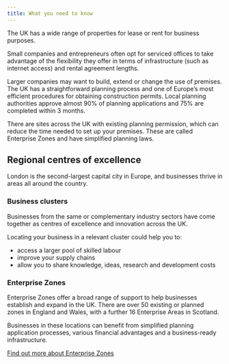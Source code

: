 ```yaml
---
title: What you need to know
---
```


The UK has a wide range of properties for lease or rent for business purposes.

Small companies and entrepreneurs often opt for serviced offices to take advantage of the flexibility they offer in terms of infrastructure (such as internet access) and rental agreement lengths. 
 
Larger companies may want to build, extend or change the use of premises. The UK has a straightforward planning process and one of Europe’s most efficient procedures for obtaining construction permits. Local planning authorities approve almost 90% of planning applications and 75% are completed within 3 months.

There are sites across the UK with existing planning permission, which can reduce the time needed to set up your premises. These are called Enterprise Zones and have simplified planning laws.

## Regional centres of excellence

London is the second-largest capital city in Europe, and businesses thrive in areas all around the country. 

### Business clusters
Businesses from the same or complementary industry sectors have come together as centres of excellence and innovation across the UK.

Locating your business in a relevant cluster could help you to:

- access a larger pool of skilled labour
- improve your supply chains
- allow you to share knowledge, ideas, research and development costs 

### Enterprise Zones
Enterprise Zones offer a broad range of support to help businesses establish and expand in the UK. There are over 50 existing or planned zones in England and Wales, with a further 16 Enterprise Areas in Scotland. 

Businesses in these locations can benefit from simplified planning application processes, various financial advantages and a business-ready infrastructure.
 
[Find out more about Enterprise Zones](https://www.gov.uk/government/policies/local-enterprise-partnerships-leps-and-enterprise-zones)

